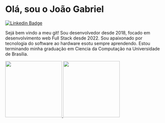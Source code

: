 # Olá, sou o João Gabriel

[![Linkedin Badge](https://img.shields.io/badge/LinkedIn-0077B5?style=for-the-badge&logo=linkedin&logoColor=white&link=https://www.linkedin.com/in/joão-gabriel-saraiva/)](https://www.linkedin.com/in/joão-gabriel-saraiva/)

Sejá bem vindo a meu git!
Sou desenvolvedor desde 2018, focado em desenvolvimento web Full Stack desde 2022. Sou apaixonado por tecnologia do software ao hardware esotu sempre aprendendo.
Estou terminando minha graduação em Ciencia da Computação na Universidade de Brasília.

<div>
  <a href="https://github.com/Joaofsrs">
  <img height="180em" src="https://github-readme-stats.vercel.app/api?username=Joaofsrs&show_icons=true&theme=vue-dark&include_all_commits=true&count_private=true"/>
  <img height="180em" src="https://github-readme-stats.vercel.app/api/top-langs/?username=Joaofsrs&layout=compact&langs_count=7&theme=vue-dark"/>
</div>
